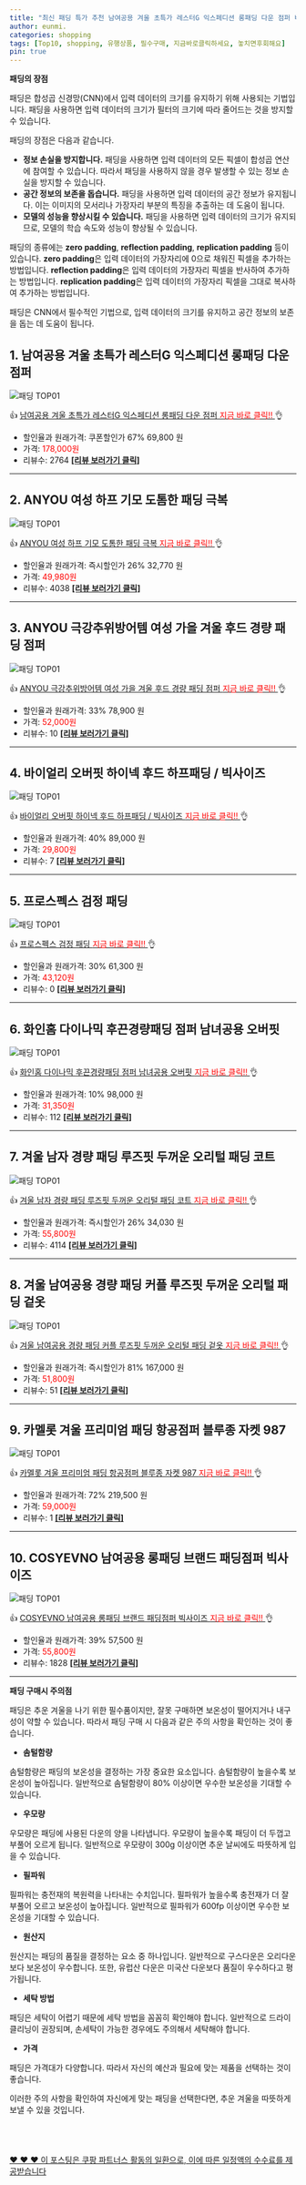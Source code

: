 ```yaml
---
title: "최신 패딩 특가 추천 남여공용 겨울 초특가 레스터G 익스페디션 롱패딩 다운 점퍼 비교 장점"
author: eunmi.
categories: shopping
tags: [Top10, shopping, 유행상품, 필수구매, 지금바로클릭하세요, 놓치면후회해요]
pin: true
---
```

**패딩의 장점**

패딩은 합성곱 신경망(CNN)에서 입력 데이터의 크기를 유지하기 위해 사용되는 기법입니다. 패딩을 사용하면 입력 데이터의 크기가 필터의 크기에 따라 줄어드는 것을 방지할 수 있습니다.

패딩의 장점은 다음과 같습니다.

* **정보 손실을 방지합니다.** 패딩을 사용하면 입력 데이터의 모든 픽셀이 합성곱 연산에 참여할 수 있습니다. 따라서 패딩을 사용하지 않을 경우 발생할 수 있는 정보 손실을 방지할 수 있습니다.
* **공간 정보의 보존을 돕습니다.** 패딩을 사용하면 입력 데이터의 공간 정보가 유지됩니다. 이는 이미지의 모서리나 가장자리 부분의 특징을 추출하는 데 도움이 됩니다.
* **모델의 성능을 향상시킬 수 있습니다.** 패딩을 사용하면 입력 데이터의 크기가 유지되므로, 모델의 학습 속도와 성능이 향상될 수 있습니다.

패딩의 종류에는 **zero padding**, **reflection padding**, **replication padding** 등이 있습니다. **zero padding**은 입력 데이터의 가장자리에 0으로 채워진 픽셀을 추가하는 방법입니다. **reflection padding**은 입력 데이터의 가장자리 픽셀을 반사하여 추가하는 방법입니다. **replication padding**은 입력 데이터의 가장자리 픽셀을 그대로 복사하여 추가하는 방법입니다.

패딩은 CNN에서 필수적인 기법으로, 입력 데이터의 크기를 유지하고 공간 정보의 보존을 돕는 데 도움이 됩니다.

   

## 1. 남여공용 겨울 초특가 레스터G 익스페디션 롱패딩 다운 점퍼

![패딩 TOP01](https://thumbnail8.coupangcdn.com/thumbnails/remote/230x230ex/image/vendor_inventory/fabc/5c8faa82404ddd2a0a4d23d86ae5591bf1a3be253f274c2f4ab3aadfa85b.jpg)


👍 [남여공용 겨울 초특가 레스터G 익스페디션 롱패딩 다운 점퍼 <font color=red> 지금 바로 클릭!! </font> ](https://link.coupang.com/re/AFFSDP?lptag=AF3617701&subid=GithubCoopas&pageKey=7668933348&traceid=V0-153&itemId=20452522912&vendorItemId=87589771999) 👌 


- 할인율과 원래가격: 쿠폰할인가 67%  69,800   원
- 가격: <span style='color:red'>178,000원</span>
- 리뷰수: 2764  [**[리뷰 보러가기 클릭]**](https://link.coupang.com/re/AFFSDP?lptag=AF3617701&subid=GithubCoopas&pageKey=7668933348&traceid=V0-153&itemId=20452522912&vendorItemId=87589771999)

---


   

## 2. ANYOU 여성 하프 기모 도톰한 패딩 극복

![패딩 TOP01](https://thumbnail6.coupangcdn.com/thumbnails/remote/230x230ex/image/vendor_inventory/e05c/f283269d69714d2cc2853e97faa2afb420b98a828ceff441f6cfa05c34e8.jpg)


👍 [ANYOU 여성 하프 기모 도톰한 패딩 극복 <font color=red> 지금 바로 클릭!! </font> ](https://link.coupang.com/re/AFFSDP?lptag=AF3617701&subid=GithubCoopas&pageKey=7605945830&traceid=V0-153&itemId=20131830979&vendorItemId=87225809769) 👌 


- 할인율과 원래가격: 즉시할인가 26%  32,770   원
- 가격: <span style='color:red'>49,980원</span>
- 리뷰수: 4038  [**[리뷰 보러가기 클릭]**](https://link.coupang.com/re/AFFSDP?lptag=AF3617701&subid=GithubCoopas&pageKey=7605945830&traceid=V0-153&itemId=20131830979&vendorItemId=87225809769)

---


   

## 3. ANYOU 극강추위방어템 여성 가을 겨울 후드 경량 패딩 점퍼

![패딩 TOP01](https://thumbnail10.coupangcdn.com/thumbnails/remote/230x230ex/image/vendor_inventory/cd51/85be8ee3db5c8ebd1ebc1ec25af33eb50c95d50d78103db93aefe07c2305.jpg)


👍 [ANYOU 극강추위방어템 여성 가을 겨울 후드 경량 패딩 점퍼 <font color=red> 지금 바로 클릭!! </font> ](https://link.coupang.com/re/AFFSDP?lptag=AF3617701&subid=GithubCoopas&pageKey=7623771652&traceid=V0-153&itemId=20218348852&vendorItemId=87307990495) 👌 


- 할인율과 원래가격: 33%  78,900   원
- 가격: <span style='color:red'>52,000원</span>
- 리뷰수: 10  [**[리뷰 보러가기 클릭]**](https://link.coupang.com/re/AFFSDP?lptag=AF3617701&subid=GithubCoopas&pageKey=7623771652&traceid=V0-153&itemId=20218348852&vendorItemId=87307990495)

---


   

## 4. 바이얼리 오버핏 하이넥 후드 하프패딩 / 빅사이즈

![패딩 TOP01](https://thumbnail7.coupangcdn.com/thumbnails/remote/230x230ex/image/vendor_inventory/4024/adb4efd730db99e314a82471fecdf2675e4ee53dc9517af2af7a7cae68f3.jpg)


👍 [바이얼리 오버핏 하이넥 후드 하프패딩 / 빅사이즈 <font color=red> 지금 바로 클릭!! </font> ](https://link.coupang.com/re/AFFSDP?lptag=AF3617701&subid=GithubCoopas&pageKey=7643370690&traceid=V0-153&itemId=20316404446&vendorItemId=87122112559) 👌 


- 할인율과 원래가격: 40%  89,000   원
- 가격: <span style='color:red'>29,800원</span>
- 리뷰수: 7  [**[리뷰 보러가기 클릭]**](https://link.coupang.com/re/AFFSDP?lptag=AF3617701&subid=GithubCoopas&pageKey=7643370690&traceid=V0-153&itemId=20316404446&vendorItemId=87122112559)

---


   

## 5. 프로스펙스 검정 패딩

![패딩 TOP01](https://thumbnail8.coupangcdn.com/thumbnails/remote/230x230ex/image/retail/images/2022/11/11/16/9/e80b904a-6404-4faf-97ec-24492ba1617e.jpg)


👍 [프로스펙스 검정 패딩 <font color=red> 지금 바로 클릭!! </font> ](https://link.coupang.com/re/AFFSDP?lptag=AF3617701&subid=GithubCoopas&pageKey=6912128429&traceid=V0-153&itemId=16661713190&vendorItemId=83845357628) 👌 


- 할인율과 원래가격: 30%  61,300   원
- 가격: <span style='color:red'>43,120원</span>
- 리뷰수: 0  [**[리뷰 보러가기 클릭]**](https://link.coupang.com/re/AFFSDP?lptag=AF3617701&subid=GithubCoopas&pageKey=6912128429&traceid=V0-153&itemId=16661713190&vendorItemId=83845357628)

---


   

## 6. 화인홈 다이나믹 후끈경량패딩 점퍼 남녀공용 오버핏

![패딩 TOP01](https://thumbnail6.coupangcdn.com/thumbnails/remote/230x230ex/image/vendor_inventory/2561/01ea3f5cb0dc93ac85a5418517cc0e5500f1ccc73234942388886330c1f8.jpg)


👍 [화인홈 다이나믹 후끈경량패딩 점퍼 남녀공용 오버핏 <font color=red> 지금 바로 클릭!! </font> ](https://link.coupang.com/re/AFFSDP?lptag=AF3617701&subid=GithubCoopas&pageKey=7666260862&traceid=V0-153&itemId=20437923923&vendorItemId=87518050108) 👌 


- 할인율과 원래가격: 10%  98,000   원
- 가격: <span style='color:red'>31,350원</span>
- 리뷰수: 112  [**[리뷰 보러가기 클릭]**](https://link.coupang.com/re/AFFSDP?lptag=AF3617701&subid=GithubCoopas&pageKey=7666260862&traceid=V0-153&itemId=20437923923&vendorItemId=87518050108)

---


   

## 7. 겨울 남자 경량 패딩 루즈핏 두꺼운 오리털 패딩 코트

![패딩 TOP01](https://thumbnail8.coupangcdn.com/thumbnails/remote/230x230ex/image/vendor_inventory/ec7e/5af9a34a383516d6cc8ea27a9ac9e7afadd5bfc9d85e09331c4c6c38add4.jpg)


👍 [겨울 남자 경량 패딩 루즈핏 두꺼운 오리털 패딩 코트 <font color=red> 지금 바로 클릭!! </font> ](https://link.coupang.com/re/AFFSDP?lptag=AF3617701&subid=GithubCoopas&pageKey=7655551640&traceid=V0-153&itemId=20381036449&vendorItemId=87464318565) 👌 


- 할인율과 원래가격: 즉시할인가 26%  34,030   원
- 가격: <span style='color:red'>55,800원</span>
- 리뷰수: 4114  [**[리뷰 보러가기 클릭]**](https://link.coupang.com/re/AFFSDP?lptag=AF3617701&subid=GithubCoopas&pageKey=7655551640&traceid=V0-153&itemId=20381036449&vendorItemId=87464318565)

---


   

## 8. 겨울 남여공용 경량 패딩 커플 루즈핏 두꺼운 오리털 패딩 겉옷

![패딩 TOP01](https://thumbnail8.coupangcdn.com/thumbnails/remote/230x230ex/image/vendor_inventory/9b14/2745e3d1c151c8b896900b84ac453c7a3087c80ac2a38a24ea627089478d.png)


👍 [겨울 남여공용 경량 패딩 커플 루즈핏 두꺼운 오리털 패딩 겉옷 <font color=red> 지금 바로 클릭!! </font> ](https://link.coupang.com/re/AFFSDP?lptag=AF3617701&subid=GithubCoopas&pageKey=7657917760&traceid=V0-153&itemId=20393638573&vendorItemId=87476307691) 👌 


- 할인율과 원래가격: 즉시할인가 81%  167,000   원
- 가격: <span style='color:red'>51,800원</span>
- 리뷰수: 51  [**[리뷰 보러가기 클릭]**](https://link.coupang.com/re/AFFSDP?lptag=AF3617701&subid=GithubCoopas&pageKey=7657917760&traceid=V0-153&itemId=20393638573&vendorItemId=87476307691)

---


   

## 9. 카멜롯 겨울 프리미엄 패딩 항공점퍼 블루종 자켓 987

![패딩 TOP01](https://thumbnail10.coupangcdn.com/thumbnails/remote/230x230ex/image/vendor_inventory/f201/35943f85a2a0d274c7f2d48024c6c218430e27b1cf89f3399b0651f648e8.jpg)


👍 [카멜롯 겨울 프리미엄 패딩 항공점퍼 블루종 자켓 987 <font color=red> 지금 바로 클릭!! </font> ](https://link.coupang.com/re/AFFSDP?lptag=AF3617701&subid=GithubCoopas&pageKey=6875791907&traceid=V0-153&itemId=16462939574&vendorItemId=86429035161) 👌 


- 할인율과 원래가격: 72%  219,500   원
- 가격: <span style='color:red'>59,000원</span>
- 리뷰수: 1  [**[리뷰 보러가기 클릭]**](https://link.coupang.com/re/AFFSDP?lptag=AF3617701&subid=GithubCoopas&pageKey=6875791907&traceid=V0-153&itemId=16462939574&vendorItemId=86429035161)

---


   

## 10. COSYEVNO 남여공용 롱패딩 브랜드 패딩점퍼 빅사이즈

![패딩 TOP01](https://thumbnail7.coupangcdn.com/thumbnails/remote/230x230ex/image/vendor_inventory/247e/0378fdcc51f49bf1d86c86d7b15dac9417d070fbaa881f54e06c52aafefd.jpg)


👍 [COSYEVNO 남여공용 롱패딩 브랜드 패딩점퍼 빅사이즈 <font color=red> 지금 바로 클릭!! </font> ](https://link.coupang.com/re/AFFSDP?lptag=AF3617701&subid=GithubCoopas&pageKey=6847738553&traceid=V0-153&itemId=16302230884&vendorItemId=87386127089) 👌 


- 할인율과 원래가격: 39%  57,500   원
- 가격: <span style='color:red'>55,800원</span>
- 리뷰수: 1828  [**[리뷰 보러가기 클릭]**](https://link.coupang.com/re/AFFSDP?lptag=AF3617701&subid=GithubCoopas&pageKey=6847738553&traceid=V0-153&itemId=16302230884&vendorItemId=87386127089)

---
**패딩 구매시 주의점**

패딩은 추운 겨울을 나기 위한 필수품이지만, 잘못 구매하면 보온성이 떨어지거나 내구성이 약할 수 있습니다. 따라서 패딩 구매 시 다음과 같은 주의 사항을 확인하는 것이 좋습니다.

* **솜털함량**

솜털함량은 패딩의 보온성을 결정하는 가장 중요한 요소입니다. 솜털함량이 높을수록 보온성이 높아집니다. 일반적으로 솜털함량이 80% 이상이면 우수한 보온성을 기대할 수 있습니다.

* **우모량**

우모량은 패딩에 사용된 다운의 양을 나타냅니다. 우모량이 높을수록 패딩이 더 두껍고 부풀어 오르게 됩니다. 일반적으로 우모량이 300g 이상이면 추운 날씨에도 따뜻하게 입을 수 있습니다.

* **필파워**

필파워는 충전재의 복원력을 나타내는 수치입니다. 필파워가 높을수록 충전재가 더 잘 부풀어 오르고 보온성이 높아집니다. 일반적으로 필파워가 600fp 이상이면 우수한 보온성을 기대할 수 있습니다.

* **원산지**

원산지는 패딩의 품질을 결정하는 요소 중 하나입니다. 일반적으로 구스다운은 오리다운보다 보온성이 우수합니다. 또한, 유럽산 다운은 미국산 다운보다 품질이 우수하다고 평가됩니다.

* **세탁 방법**

패딩은 세탁이 어렵기 때문에 세탁 방법을 꼼꼼히 확인해야 합니다. 일반적으로 드라이클리닝이 권장되며, 손세탁이 가능한 경우에도 주의해서 세탁해야 합니다.

* **가격**

패딩은 가격대가 다양합니다. 따라서 자신의 예산과 필요에 맞는 제품을 선택하는 것이 좋습니다.

이러한 주의 사항을 확인하여 자신에게 맞는 패딩을 선택한다면, 추운 겨울을 따뜻하게 보낼 수 있을 것입니다.<br><br><br><br><br> [ ❤ ❤ ❤ 이 포스팅은 쿠팡 파트너스 활동의 일환으로, 이에 따른 일정액의 수수료를 제공받습니다](https://link.coupang.com/a/bcEFyh)